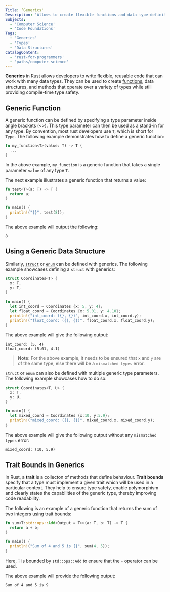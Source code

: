 ```yaml
---
Title: ‘Generics'
Description: 'Allows to create flexible functions and data type definitions.'
Subjects:
  - 'Computer Science'
  - 'Code Foundations'
Tags:
  - 'Generics'
  - 'Types'
  - 'Data Structures'
CatalogContent:
  - 'rust-for-programmers'
  - 'paths/computer-science'
---
```


**Generics** in Rust allows developers to write flexible, reusable code that can work with many data types. They can be used to create [functions](https://www.codecademy.com/resources/docs/rust/functions), data structures, and methods that operate over a variety of types while still providing compile-time type safety.

## Generic Function

A generic function can be defined by specifying a type parameter inside angle brackets (<>). This type parameter can then be used as a stand-in for any type. By convention, most rust developers use `T`, which is short for `Type`. The following example demonstrates how to define a generic function:

```rust
fn my_function<T>(value: T) -> T {
  ...
}
```

In the above example, `my_function` is a generic function that takes a single parameter `value` of any type `T`.

The next example illustrates a generic function that returns a value:

```rust
fn test<T>(a: T) -> T {
  return a;
}

fn main() {
  println!("{}", test(8));
}
```

The above example will output the following:

```shell
8
```

## Using a Generic Data Structure

Similarly, [`struct`](https://www.codecademy.com/resources/docs/rust/structs) or [`enum`](https://www.codecademy.com/resources/docs/rust/enums) can be defined with generics. The following example showcases defining a `struct` with generics:

```rust
struct Coordinates<T> {
  x: T,
  y: T,
}

fn main() {
  let int_coord = Coordinates {x: 5, y: 4};
  let float_coord = Coordinates {x: 5.01, y: 4.10};
  println!("int_coord: ({}, {})", int_coord.x, int_coord.y);
  println!("float_coord: ({}, {})", float_coord.x, float_coord.y);
}
```

The above example will give the following output:

```shell
int_coord: (5, 4)
float_coord: (5.01, 4.1)
```

> **Note:** For the above example, it needs to be ensured that `x` and `y` are of the same type, else there will be a `mismatched types` error.

`struct` or `enum` can also be defined with multiple generic type parameters. The following example showcases how to do so:

```rust
struct Coordinates<T, U> {
  x: T,
  y: U,
}

fn main() {
  let mixed_coord = Coordinates {x:10, y:5.9};
  println!("mixed_coord: ({}, {})", mixed_coord.x, mixed_coord.y);
}
```

The above example will give the following output without any `mismatched types` error:

```shell
mixed_coord: (10, 5.9)
```

## Trait Bounds in Generics

In Rust, a **trait** is a collecton of methods that define behaviour. **Trait bounds** specify that a type must implement a given trait which will be used in a particular context. They help to ensure type safety, enable polymorphism and clearly states the capabilities of the generic type, thereby improving code readability.

The following is an example of a generic function that returns the sum of two integers using trait bounds:

```rust
fn sum<T:std::ops::Add<Output = T>>(a: T, b: T) -> T {
  return a + b;
}

fn main() {
  println!("Sum of 4 and 5 is {}", sum(4, 5));
}
```

Here, `T` is bounded by `std::ops::Add` to ensure that the `+` operator can be used.

The above example will provide the following output:

```shell
Sum of 4 and 5 is 9
```
